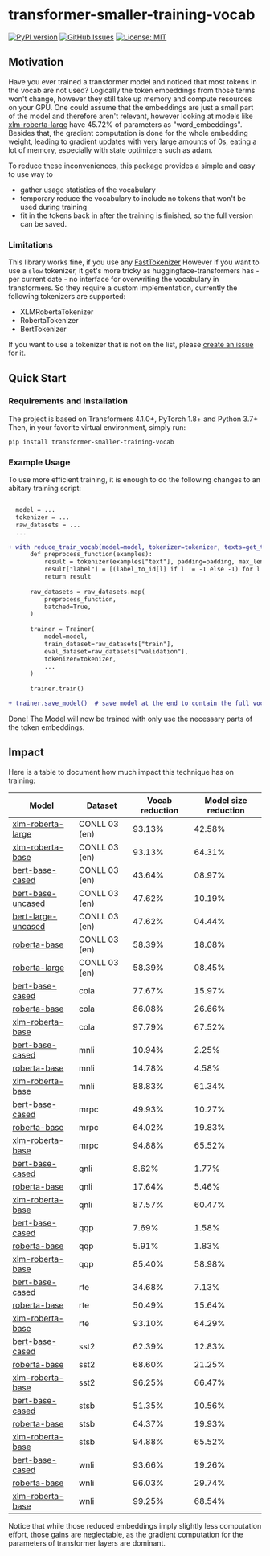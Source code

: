 # transformer-smaller-training-vocab

[![PyPI version](https://badge.fury.io/py/transformer-smaller-training-vocab.svg)](https://badge.fury.io/py/transformer-smaller-training-vocab)
[![GitHub Issues](https://img.shields.io/github/issues/helpmefindaname/transformer-smaller-training-vocab.svg)](https://github.com/helpmefindaname/transformer-smaller-training-vocab/issues)
[![License: MIT](https://img.shields.io/badge/License-MIT-brightgreen.svg)](https://opensource.org/licenses/MIT)

## Motivation

Have you ever trained a transformer model and noticed that most tokens in the vocab are not used?
Logically the token embeddings from those terms won't change, however they still take up memory and compute resources on your GPU.
One could assume that the embeddings are just a small part of the model and therefore aren't relevant, however looking at models like [xlm-roberta-large](https://huggingface.co/xlm-roberta-large) have 45.72% of parameters as "word_embeddings".
Besides that, the gradient computation is done for the whole embedding weight, leading to gradient updates with very large amounts of 0s, eating a lot of memory, especially with state optimizers such as adam.

To reduce these inconveniences, this package provides a simple and easy to use way to
* gather usage statistics of the vocabulary
* temporary reduce the vocabulary to include no tokens that won't be used during training
* fit in the tokens back in after the training is finished, so the full version can be saved.


### Limitations

This library works fine, if you use any [FastTokenizer](https://huggingface.co/docs/transformers/main_classes/tokenizer#transformers.PreTrainedTokenizerFast)
However if you want to use a `slow` tokenizer, it get's more tricky as huggingface-transformers has - per current date - no interface for overwriting the vocabulary in transformers.
So they require a custom implementation, currently the following tokenizers are supported:
* XLMRobertaTokenizer
* RobertaTokenizer
* BertTokenizer

If you want to use a tokenizer that is not on the list, please [create an issue](https://github.com/helpmefindaname/transformer-smaller-training-vocab/issues) for it.

## Quick Start

### Requirements and Installation

The project is based on Transformers 4.1.0+, PyTorch 1.8+ and Python 3.7+
Then, in your favorite virtual environment, simply run:

```
pip install transformer-smaller-training-vocab
```

### Example Usage

To use more efficient training, it is enough to do the following changes to an abitary training script:

```diff

  model = ...
  tokenizer = ...
  raw_datasets = ...
  ...

+ with reduce_train_vocab(model=model, tokenizer=tokenizer, texts=get_texts_from_dataset(raw_datasets, key="text")):
      def preprocess_function(examples):
          result = tokenizer(examples["text"], padding=padding, max_length=max_seq_length, truncation=True)
          result["label"] = [(label_to_id[l] if l != -1 else -1) for l in examples["label"]]
          return result
    
      raw_datasets = raw_datasets.map(
          preprocess_function,
          batched=True,
      )
    
      trainer = Trainer(
          model=model,
          train_dataset=raw_datasets["train"],
          eval_dataset=raw_datasets["validation"],
          tokenizer=tokenizer,
          ...
      )
    
      trainer.train()

+ trainer.save_model()  # save model at the end to contain the full vocab again.
```

Done! The Model will now be trained with only use the necessary parts of the token embeddings.

## Impact

Here is a table to document how much impact this technique has on training:

| **Model** | **Dataset** | **Vocab reduction** | **Model size reduction** |
|-----------|-------------|---------------------|--------------------------|
| [xlm-roberta-large](https://huggingface.co/xlm-roberta-large) | CONLL 03 (en) |  93.13% | 42.58% |
| [xlm-roberta-base](https://huggingface.co/xlm-roberta-base) | CONLL 03 (en) | 93.13% | 64.31% |
| [bert-base-cased](https://huggingface.co/bert-base-cased) | CONLL 03 (en) | 43.64% | 08.97% |
| [bert-base-uncased](https://huggingface.co/bert-base-uncased) | CONLL 03 (en) | 47.62% | 10.19% |
| [bert-large-uncased](https://huggingface.co/roberta-base) | CONLL 03 (en) | 47.62% | 04.44% |
| [roberta-base](https://huggingface.co/roberta-base) | CONLL 03 (en) | 58.39% | 18.08% |
| [roberta-large](https://huggingface.co/roberta-large) | CONLL 03 (en) | 58.39% | 08.45% |
| [bert-base-cased](https://huggingface.co/bert-base-cased) | cola | 77.67% | 15.97% |
| [roberta-base](https://huggingface.co/roberta-base) | cola | 86.08% | 26.66% |
| [xlm-roberta-base](https://huggingface.co/xlm-roberta-base) | cola | 97.79% | 67.52% |
| [bert-base-cased](https://huggingface.co/bert-base-cased) | mnli | 10.94% | 2.25% |
| [roberta-base](https://huggingface.co/roberta-base) | mnli | 14.78% | 4.58% |
| [xlm-roberta-base](https://huggingface.co/xlm-roberta-base) | mnli | 88.83% | 61.34% |
| [bert-base-cased](https://huggingface.co/bert-base-cased) | mrpc | 49.93% | 10.27% |
| [roberta-base](https://huggingface.co/roberta-base) | mrpc | 64.02% | 19.83% |
| [xlm-roberta-base](https://huggingface.co/xlm-roberta-base) | mrpc | 94.88% | 65.52% |
| [bert-base-cased](https://huggingface.co/bert-base-cased) | qnli | 8.62% | 1.77% |
| [roberta-base](https://huggingface.co/roberta-base) | qnli | 17.64% | 5.46% |
| [xlm-roberta-base](https://huggingface.co/xlm-roberta-base) | qnli | 87.57% | 60.47% |
| [bert-base-cased](https://huggingface.co/bert-base-cased) | qqp | 7.69% | 1.58% |
| [roberta-base](https://huggingface.co/roberta-base) | qqp | 5.91% | 1.83% |
| [xlm-roberta-base](https://huggingface.co/xlm-roberta-base) | qqp | 85.40% | 58.98% |
| [bert-base-cased](https://huggingface.co/bert-base-cased) | rte | 34.68% | 7.13% |
| [roberta-base](https://huggingface.co/roberta-base) | rte | 50.49% | 15.64% |
| [xlm-roberta-base](https://huggingface.co/xlm-roberta-base) | rte | 93.10% | 64.29% |
| [bert-base-cased](https://huggingface.co/bert-base-cased) | sst2 | 62.39% | 12.83% |
| [roberta-base](https://huggingface.co/roberta-base) | sst2 | 68.60% | 21.25% |
| [xlm-roberta-base](https://huggingface.co/xlm-roberta-base) | sst2 | 96.25% | 66.47% |
| [bert-base-cased](https://huggingface.co/bert-base-cased) | stsb | 51.35% | 10.56% |
| [roberta-base](https://huggingface.co/roberta-base) | stsb | 64.37% | 19.93% |
| [xlm-roberta-base](https://huggingface.co/xlm-roberta-base) | stsb | 94.88% | 65.52% |
| [bert-base-cased](https://huggingface.co/bert-base-cased) | wnli | 93.66% | 19.26% |
| [roberta-base](https://huggingface.co/roberta-base) | wnli | 96.03% | 29.74% |
| [xlm-roberta-base](https://huggingface.co/xlm-roberta-base) | wnli | 99.25% | 68.54% |


Notice that while those reduced embeddings imply slightly less computation effort, those gains are neglectable, as the gradient computation for the parameters of transformer layers are dominant.
